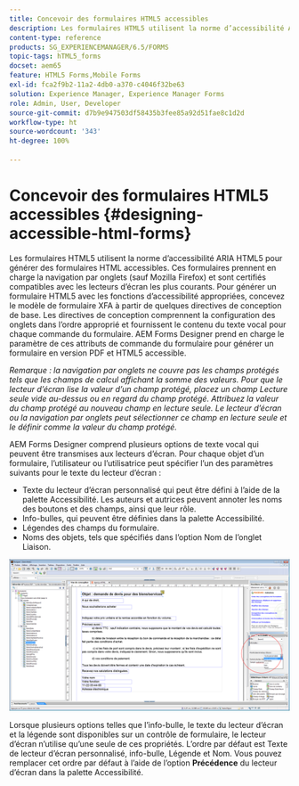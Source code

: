 ```yaml
---
title: Concevoir des formulaires HTML5 accessibles
description: Les formulaires HTML5 utilisent la norme d’accessibilité ARIA HTML5. Ces formulaires prennent en charge la navigation par onglets et sont certifiés compatibles avec les lecteurs d’écran les plus courants.
content-type: reference
products: SG_EXPERIENCEMANAGER/6.5/FORMS
topic-tags: hTML5_forms
docset: aem65
feature: HTML5 Forms,Mobile Forms
exl-id: fca2f9b2-11a2-4db0-a370-c4046f32be63
solution: Experience Manager, Experience Manager Forms
role: Admin, User, Developer
source-git-commit: d7b9e947503df58435b3fee85a92d51fae8c1d2d
workflow-type: ht
source-wordcount: '343'
ht-degree: 100%

---
```


# Concevoir des formulaires HTML5 accessibles {#designing-accessible-html-forms}

Les formulaires HTML5 utilisent la norme d’accessibilité ARIA HTML5 pour générer des formulaires HTML accessibles. Ces formulaires prennent en charge la navigation par onglets (sauf Mozilla Firefox) et sont certifiés compatibles avec les lecteurs d’écran les plus courants. Pour générer un formulaire HTML5 avec les fonctions d’accessibilité appropriées, concevez le modèle de formulaire XFA à partir de quelques directives de conception de base. Les directives de conception comprennent la configuration des onglets dans l’ordre approprié et fournissent le contenu du texte vocal pour chaque commande du formulaire. AEM Forms Designer prend en charge le paramètre de ces attributs de commande du formulaire pour générer un formulaire en version PDF et HTML5 accessible.

*Remarque : la navigation par onglets ne couvre pas les champs protégés tels que les champs de calcul affichant la somme des valeurs. Pour que le lecteur d’écran lise la valeur d’un champ protégé, placez un champ Lecture seule vide au-dessus ou en regard du champ protégé. Attribuez la valeur du champ protégé au nouveau champ en lecture seule. Le lecteur d’écran ou la navigation par onglets peut sélectionner ce champ en lecture seule et le définir comme la valeur du champ protégé.*

AEM Forms Designer comprend plusieurs options de texte vocal qui peuvent être transmises aux lecteurs d’écran. Pour chaque objet d’un formulaire, l’utilisateur ou l’utilisatrice peut spécifier l’un des paramètres suivants pour le texte du lecteur d’écran :

* Texte du lecteur d’écran personnalisé qui peut être défini à l’aide de la palette Accessibilité. Les auteurs et autrices peuvent annoter les noms des boutons et des champs, ainsi que leur rôle.
* Info-bulles, qui peuvent être définies dans la palette Accessibilité.
* Légendes des champs du formulaire.
* Noms des objets, tels que spécifiés dans l’option Nom de l’onglet Liaison.

![Accessibilité](assets/accessibility.png)

Lorsque plusieurs options telles que l’info-bulle, le texte du lecteur d’écran et la légende sont disponibles sur un contrôle de formulaire, le lecteur d’écran n’utilise qu’une seule de ces propriétés. L’ordre par défaut est Texte de lecteur d’écran personnalisé, info-bulle, Légende et Nom. Vous pouvez remplacer cet ordre par défaut à l’aide de l’option **Précédence** du lecteur d’écran dans la palette Accessibilité.

